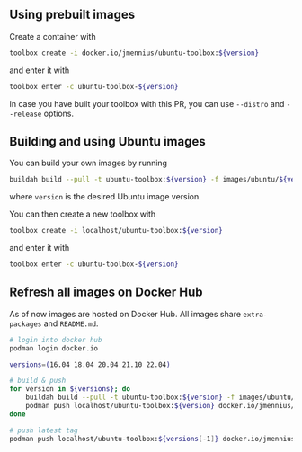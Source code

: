 ## Using prebuilt images

Create a container with
```sh
toolbox create -i docker.io/jmennius/ubuntu-toolbox:${version}
```
and enter it with
```sh
toolbox enter -c ubuntu-toolbox-${version}
```

In case you have built your toolbox with this PR,
you can use `--distro` and `--release` options.


## Building and using Ubuntu images

You can build your own images by running
```sh
buildah build --pull -t ubuntu-toolbox:${version} -f images/ubuntu/${version}/Containerfile images/ubuntu
```
where `version` is the desired Ubuntu image version.

You can then create a new toolbox with
```sh
toolbox create -i localhost/ubuntu-toolbox:${version}
```
and enter it with
```sh
toolbox enter -c ubuntu-toolbox-${version}
```


## Refresh all images on Docker Hub

As of now images are hosted on Docker Hub.
All images share `extra-packages` and `README.md`.

```sh
# login into docker hub
podman login docker.io

versions=(16.04 18.04 20.04 21.10 22.04)

# build & push
for version in ${versions}; do
	buildah build --pull -t ubuntu-toolbox:${version} -f images/ubuntu/${version}/Containerfile images/ubuntu
	podman push localhost/ubuntu-toolbox:${version} docker.io/jmennius/ubuntu-toolbox:${version}
done

# push latest tag
podman push localhost/ubuntu-toolbox:${versions[-1]} docker.io/jmennius/ubuntu-toolbox:latest
```
